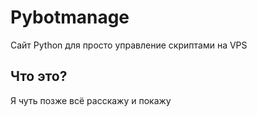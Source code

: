 # Pybotmanage
Сайт Python для просто управление скриптами на VPS

 ## Что это?
 Я чуть позже всё расскажу и покажу

